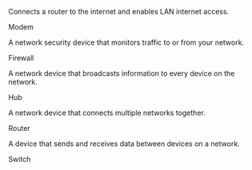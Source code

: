 Connects a router to the internet and enables LAN internet access.

Modem

A network security device that monitors traffic to or from your network.

Firewall

A network device that broadcasts information to every device on the network.

Hub

A network device that connects multiple networks together.

Router

A device that sends and receives data between devices on a network.

Switch

